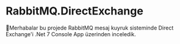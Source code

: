 # RabbitMQ.DirectExchange
🐇Merhabalar bu projede RabbitMQ mesaj kuyruk sisteminde Direct Exchange'i  .Net 7 Console App üzerinden inceledik.
